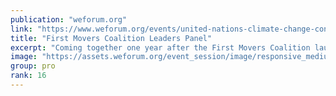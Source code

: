```yaml
---
publication: "weforum.org"
link: "https://www.weforum.org/events/united-nations-climate-change-conference-cop27-2022/sessions/first-movers-coalition-leaders-panel"
title: "First Movers Coalition Leaders Panel"
excerpt: "Coming together one year after the First Movers Coalition launch at COP27, Secretary John Kerry and Børge Brende, President, World Economic Forum, will share exciting announcements on the progress tha"
image: "https://assets.weforum.org/event_session/image/responsive_medium_UZ2yhZLAaZrumm-0QUfSrwYYUdP7hTDXWTU-ShrFMyA.png"
group: pro
rank: 16
---
```

